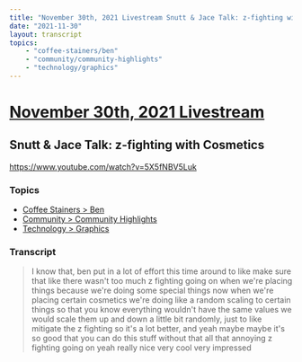 ```yaml
---
title: "November 30th, 2021 Livestream Snutt & Jace Talk: z-fighting with Cosmetics"
date: "2021-11-30"
layout: transcript
topics:
    - "coffee-stainers/ben"
    - "community/community-highlights"
    - "technology/graphics"
---
```

# [November 30th, 2021 Livestream](../2021-11-30.md)
## Snutt & Jace Talk: z-fighting with Cosmetics
https://www.youtube.com/watch?v=5X5fNBV5Luk

### Topics
* [Coffee Stainers > Ben](../topics/coffee-stainers/ben.md)
* [Community > Community Highlights](../topics/community/community-highlights.md)
* [Technology > Graphics](../topics/technology/graphics.md)

### Transcript

> I know that, ben put in a lot of effort this time around to like make sure that like there wasn't too much z fighting going on when we're placing things because we're doing some special things now when we're placing certain cosmetics we're doing like a random scaling to certain things so that you know everything wouldn't have the same values we would scale them up and down a little bit randomly, just to like mitigate the z fighting so it's a lot better, and yeah maybe maybe it's so good that you can do this stuff without that all that annoying z fighting going on yeah really nice very cool very impressed
